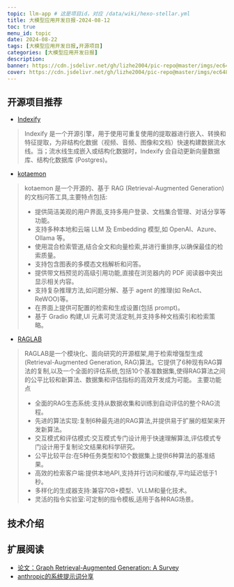 ```yaml
---
topic: llm-app # 这是项目id，对应 /data/wiki/hexo-stellar.yml
title: 大模型应用开发日报-2024-08-12
toc: true
menu_id: topic
date: 2024-08-22
tags: [大模型应用开发日报,开源项目]
categories: [大模型应用开发日报]
description: 
banner: https://cdn.jsdelivr.net/gh/lizhe2004/pic-repo@master/imgs/ec648ab7259325c3f39f0e209b927e8e11e85f9baba85312cb2932eb9a92b48e.jpg
cover: https://cdn.jsdelivr.net/gh/lizhe2004/pic-repo@master/imgs/ec648ab7259325c3f39f0e209b927e8e11e85f9baba85312cb2932eb9a92b48e.jpg
---
```




## 开源项目推荐
- [Indexify](https://github.com/tensorlakeai/indexify)
>Indexify 是一个开源引擎，用于使用可重复使用的提取器进行嵌入、转换和特征提取，为非结构化数据（视频、音频、图像和文档）快速构建数据流水线。当；流水线生成嵌入或结构化数据时，Indexify 会自动更新向量数据库、结构化数据库 (Postgres)。

- [kotaemon](https://github.com/Cinnamon/kotaemon)
>kotaemon 是一个开源的、基于 RAG (Retrieval-Augmented Generation) 的文档问答工具,主要特点包括:
>- 提供简洁美观的用户界面,支持多用户登录、文档集合管理、对话分享等功能。
>- 支持多种本地和云端 LLM 及 Embedding 模型,如 OpenAI、Azure、Ollama 等。
>- 使用混合检索管道,结合全文和向量检索,并进行重排序,以确保最佳的检索质量。
>- 支持包含图表的多模态文档解析和问答。
>- 提供带文档预览的高级引用功能,直接在浏览器内的 PDF 阅读器中突出显示相关内容。
>- 支持复杂推理方法,如问题分解、基于 agent 的推理(如 ReAct、ReWOO)等。
>- 在界面上提供可配置的检索和生成设置(包括 prompt)。
>- 基于 Gradio 构建,UI 元素可灵活定制,并支持多种文档索引和检索策略。

- [RAGLAB](https://github.com/fate-ubw/raglab)
>RAGLAB是一个模块化、面向研究的开源框架,用于检索增强型生成(Retrieval-Augmented Generation, RAG)算法。它提供了6种现有RAG算法的复制,以及一个全面的评估系统,包括10个基准数据集,使得RAG算法之间的公平比较和新算法、数据集和评估指标的高效开发成为可能。
>主要功能点
>- 全面的RAG生态系统:支持从数据收集和训练到自动评估的整个RAG流程。
>- 先进的算法实现:复制6种最先进的RAG算法,并提供易于扩展的框架来开发新算法。
>- 交互模式和评估模式:交互模式专门设计用于快速理解算法,评估模式专门设计用于复制论文结果和科学研究。
>- 公平比较平台:在5种任务类型和10个数据集上提供6种算法的基准结果。
>- 高效的检索客户端:提供本地API,支持并行访问和缓存,平均延迟低于1秒。
>- 多样化的生成器支持:兼容70B+模型、VLLM和量化技术。
>- 灵活的指令实验室:可定制的指令模板,适用于各种RAG场景。

## 技术介绍

## 扩展阅读
- [论文：Graph Retrieval-Augmented Generation: A Survey](https://arxiv.org/pdf/2408.08921)
- [anthropic的系统提示词分享](https://docs.anthropic.com/en/release-notes/system-prompts#july-12th-2024)